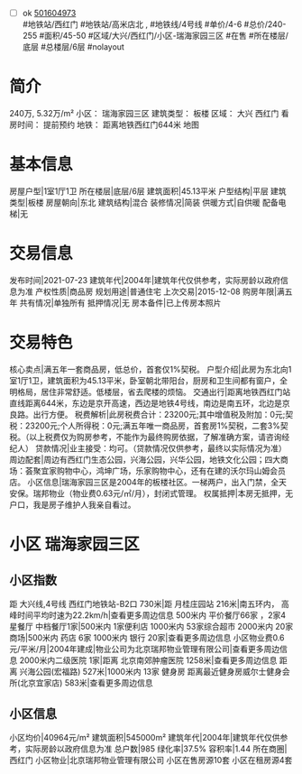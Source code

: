 - [ ] ok [501604973](https://bj.5i5j.com/ershoufang/501604973.html)  
 #地铁站/西红门 #地铁站/高米店北 ,  #地铁线/4号线
#单价/4-6 #总价/240-255 #面积/45-50   #区域/大兴/西红门/小区-瑞海家园三区 #在售 #所在楼层/底层 #总楼层/6层 #nolayout 
# 简介 
 240万,  5.32万/m² 
小区： 瑞海家园三区
建筑类型： 板楼
区域： 大兴 西红门
看房时间： 提前预约
地铁： 距离地铁西红门644米 地图
# 基本信息 
 房屋户型|1室1厅1卫
所在楼层|底层/6层
建筑面积|45.13平米
户型结构|平层
建筑类型|板楼
房屋朝向|东北
建筑结构|混合
装修情况|简装
供暖方式|自供暖
配备电梯|无
# 交易信息 
 发布时间|2021-07-23
建筑年代|2004年|建筑年代仅供参考，实际房龄以政府信息为准
产权性质|商品房
规划用途|普通住宅
上次交易|2015-12-08
购房年限|满五年
共有情况|单独所有
抵押情况|无
房本备件|已上传房本照片
# 交易特色 
 核心卖点|满五年一套商品房，低总价，首套仅1%契税。
户型介绍|此房为东北向1室1厅1卫，建筑面积为45.13平米，卧室朝北带阳台，厨房和卫生间都有窗户，全明格局，居住非常舒适。低楼层，省去爬楼的烦恼。
交通出行|距离地铁西红门站直线距离644米，东边是京开高速，西边是地铁4号线，南边是南五环，北边是京良路。出行方便。
税费解析|此房税费合计：23200元;其中增值税及附加：0元;契税：23200元;个人所得税：0元;满五年唯一商品房，首套房1%契税，二套3%契税。（以上税费仅为购房参考，不能作为最终购房依据，了解准确方案，请咨询经纪人）
贷款情况|业主接受：均可。（贷款情况仅供参考，最终以实际情况为准）
周边配套|周边有西红门生态公园，兴海公园，兴华公园，地铁文化公园；四大商场：荟聚宜家购物中心，鸿坤广场，乐家购物中心，还有在建的沃尔玛山姆会员店。
小区信息|瑞海家园三区是2004年的板楼社区。一梯两户，出入门禁，全天安保。瑞邦物业（物业费0.63元/㎡/月），封闭式管理。
权属抵押|本房无抵押，无户口，我是房子维护人我亲自看过。
# 小区 瑞海家园三区
## 小区指数 
 距 大兴线,4号线 西红门地铁站-B2口 730米|距 月桂庄园站 216米|南五环内， 高峰时间平均时速为22.2km/h|查看更多周边信息
500米内 平价餐厅66家 ，2家4星餐厅
中档餐厅1家|500米内 1家便利店
1000米内 53家综合超市
2000米内 20家商场|500米内 药店 6家
1000米内 银行 20家|查看更多周边信息
小区物业费0.6元/平米/月|2004年建成|物业公司为北京瑞邦物业管理有限公司|查看更多周边信息
2000米内二级医院 1家|距离 北京南郊肿瘤医院  1258米|查看更多周边信息
距离 兴海公园(宏福路) 527米|1000米内 13家 健身房
距离最近健身房威尔士健身会所(北京宜家店) 583米|查看更多周边信息
## 小区信息 
 小区均价|40964元/m²
建筑面积|545000m²
建筑年代|2004年|建筑年代仅供参考，实际房龄以政府信息为准
总户数|985
绿化率|37.5%
容积率|1.44
所在商圈|西红门
小区物业|北京瑞邦物业管理有限公司
小区在售房源10套
小区在租房源4套
